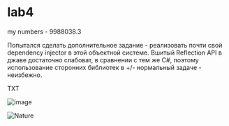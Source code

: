 # lab4

my numbers - 9988038.3

Попытался сделать дополнительное задание - реализовать почти свой dependency injector в этой объектной системе.
Вшитый Reflection API в джаве достаточно слабоват, в сравнении с тем же C#, поэтому использование сторонних библиотек в +/- нормальный задаче - неизбежно. 

TXT

![image](https://user-images.githubusercontent.com/59867043/207957324-e6abcccc-b675-4528-bcf4-50e1319ec343.png)


![Nature](https://user-images.githubusercontent.com/59867043/208854831-e8127780-6f6f-479c-8db0-c6097ed86d1a.png)
